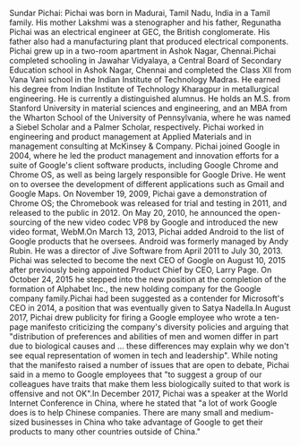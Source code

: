 Sundar Pichai: Pichai was born in Madurai, Tamil Nadu, India in a Tamil family. His mother Lakshmi was a stenographer and his father, Regunatha Pichai was an electrical engineer at GEC, the British conglomerate. His father also had a manufacturing plant that produced electrical components. Pichai grew up in a two-room apartment in Ashok Nagar, Chennai.Pichai completed schooling in Jawahar Vidyalaya, a Central Board of Secondary Education school in Ashok Nagar, Chennai and completed the Class XII from Vana Vani school in the Indian Institute of Technology Madras. He earned his degree from Indian Institute of Technology Kharagpur in metallurgical engineering. He is currently a distinguished alumnus. He holds an M.S. from Stanford University in material sciences and engineering, and an MBA from the Wharton School of the University of Pennsylvania, where he was named a Siebel Scholar and a Palmer Scholar, respectively. Pichai worked in engineering and product management at Applied Materials and in management consulting at McKinsey & Company. Pichai joined Google in 2004, where he led the product management and innovation efforts for a suite of Google's client software products, including Google Chrome and Chrome OS, as well as being largely responsible for Google Drive. He went on to oversee the development of different applications such as Gmail and Google Maps. On November 19, 2009, Pichai gave a demonstration of Chrome OS; the Chromebook was released for trial and testing in 2011, and released to the public in 2012. On May 20, 2010, he announced the open-sourcing of the new video codec VP8 by Google and introduced the new video format, WebM.On March 13, 2013, Pichai added Android to the list of Google products that he oversees. Android was formerly managed by Andy Rubin. He was a director of Jive Software from April 2011 to July 30, 2013. Pichai was selected to become the next CEO of Google on August 10, 2015 after previously being appointed Product Chief by CEO, Larry Page. On October 24, 2015 he stepped into the new position at the completion of the formation of Alphabet Inc., the new holding company for the Google company family.Pichai had been suggested as a contender for Microsoft's CEO in 2014, a position that was eventually given to Satya Nadella.In August 2017, Pichai drew publicity for firing a Google employee who wrote a ten-page manifesto criticizing the company's diversity policies and arguing that "distribution of preferences and abilities of men and women differ in part due to biological causes and ... these differences may explain why we don't see equal representation of women in tech and leadership". While noting that the manifesto raised a number of issues that are open to debate, Pichai said in a memo to Google employees that "to suggest a group of our colleagues have traits that make them less biologically suited to that work is offensive and not OK".In December 2017, Pichai was a speaker at the World Internet Conference in China, where he stated that "a lot of work Google does is to help Chinese companies. There are many small and medium-sized businesses in China who take advantage of Google to get their products to many other countries outside of China."
